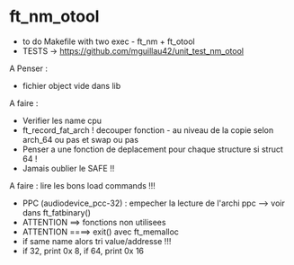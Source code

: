 # ft_nm_otool

- to do Makefile with two exec - ft_nm + ft_otool
- TESTS -> https://github.com/mguillau42/unit_test_nm_otool


A Penser :
- fichier object vide dans lib

A faire :
- Verifier les name cpu
- ft_record_fat_arch ! decouper fonction - au niveau de la copie selon arch_64 ou pas et swap ou pas
- Penser a une fonction de deplacement pour chaque structure si struct 64 !
- Jamais oublier le SAFE !!



A faire : lire les bons load commands !!!

* PPC (audiodevice_pcc-32) : empecher la lecture de l'archi ppc --> voir dans ft_fatbinary()
* ATTENTION ==> fonctions non utilisees
* ATTENTION ====> exit() avec ft_memalloc
* if same name alors tri value/addresse !!!
* if 32, print 0x 8, if 64, print 0x 16

